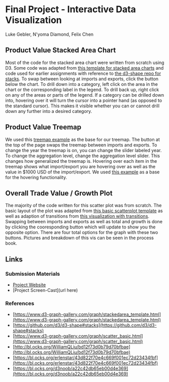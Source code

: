 # Final Project - Interactive Data Visualization  

Luke Gebler, N'yoma Diamond, Felix Chen

## Product Value Stacked Area Chart

Most of the code for the stacked area chart were written from scratch using D3. Some code was adapted from [this template for stacked area charts](https://www.d3-graph-gallery.com/graph/stackedarea_template.html) and code used for earlier assignments with reference to [the d3-shape repo for stacks](https://github.com/d3/d3-shape#stacks). To swap between looking at imports and exports, click the button below the chart. To drill down into a category, left click on the area in the chart or the corresponding label in the legend. To drill back up, right click on any of the areas or parts of the legend. If a category can be drilled down into, hovering over it will turn the cursor into a pointer hand (as opposed to the standard cursor). This makes it visible whether you can or cannot drill down any further into a desired category.

## Product Value Treemap

We used this [treemap example](https://bl.ocks.org/erlenstar/43d822f70e4c669f001ec72d23434fbf) as the base for our treemap. The button at the top of the page swaps the treemap between imports and exports. To change the year the treemap is on, you can change the slider labeled year. To change the aggregation level, change the aggregation level slider. This changes how generalized the treemap is. Hovering over each item in the treemap shows what import/export you are hovering over as well as the value in $1000 USD of the import/export. We used [this example](https://bl.ocks.org/d3noob/a22c42db65eb00d4e369) as a base for the hovering functionality.

## Overall Trade Value / Growth Plot

The majority of the code written for this scatter plot was from scratch. The basic layout of the plot was adapted from [this basic scatterplot template](https://www.d3-graph-gallery.com/graph/scatter_basic.html) as well as adaption of transitions from [this visualization with transitions](http://bl.ocks.org/WilliamQLiu/bd12f73d0b79d70bfbae). Swapping between imports and exports as well as total and growth is done by clicking the cooresponding button which will update to show you the opposite option. There are four total options for the graph with these two buttons. Pictures and breakdown of this vis can be seen in the process book.

## Links

### Submission Materials

- [Project Website](https://nyoma-diamond.github.io/cs4802-final/)
- [Project Screen-Cast](url here)

### References

- [https://www.d3-graph-gallery.com/graph/stackedarea_template.html](https://www.d3-graph-gallery.com/graph/stackedarea_template.html)
- [https://github.com/d3/d3-shape#stacks](https://github.com/d3/d3-shape#stacks)
- [https://www.d3-graph-gallery.com/graph/scatter_basic.html](https://www.d3-graph-gallery.com/graph/scatter_basic.html)
- [http://bl.ocks.org/WilliamQLiu/bd12f73d0b79d70bfbae](http://bl.ocks.org/WilliamQLiu/bd12f73d0b79d70bfbae)
- [https://bl.ocks.org/erlenstar/43d822f70e4c669f001ec72d23434fbf](https://bl.ocks.org/erlenstar/43d822f70e4c669f001ec72d23434fbf)
- [https://bl.ocks.org/d3noob/a22c42db65eb00d4e369](https://bl.ocks.org/d3noob/a22c42db65eb00d4e369)

